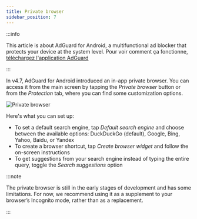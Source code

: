 ```yaml
---
title: Private browser
sidebar_position: 7
---
```


:::info

This article is about AdGuard for Android, a multifunctional ad blocker that protects your device at the system level. Pour voir comment ça fonctionne, [téléchargez l'application AdGuard](https://agrd.io/download-kb-adblock)

:::

In v4.7, AdGuard for Android introduced an in-app private browser. You can access it from the main screen by tapping the _Private browser_ button or from the _Protection_ tab, where you can find some customization options.

![Private browser](https://cdn.adtidy.org/content/release_notes/ad_blocker/android/v4.7/agpb_en.png)

Here's what you can set up:

- To set a default search engine, tap _Default search engine_ and choose between the available options: DuckDuckGo (default), Google, Bing, Yahoo, Baidu, or Yandex
- To create a browser shortcut, tap _Create browser widget_ and follow the on-screen instructions
- To get suggestions from your search engine instead of typing the entire query, toggle the _Search suggestions_ option

:::note

The private browser is still in the early stages of development and has some limitations. For now, we recommend using it as a supplement to your browser’s Incognito mode, rather than as a replacement.

:::
